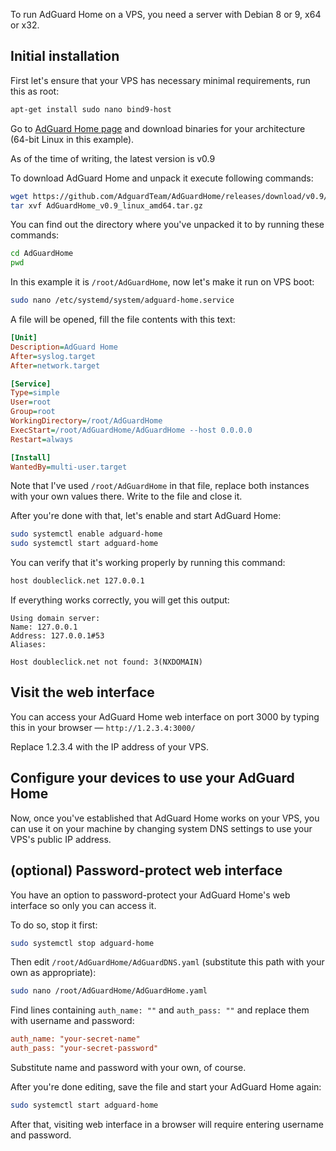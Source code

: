 To run AdGuard Home on a VPS, you need a server with Debian 8 or 9, x64 or x32.

## Initial installation

First let's ensure that your VPS has necessary minimal requirements, run this as root:
```bash
apt-get install sudo nano bind9-host
```

Go to [AdGuard Home page](https://github.com/AdguardTeam/AdGuardHome#installation) and download binaries for your architecture (64-bit Linux in this example).

As of the time of writing, the latest version is v0.9

To download AdGuard Home and unpack it execute following commands:
```bash
wget https://github.com/AdguardTeam/AdGuardHome/releases/download/v0.9/AdGuardHome_v0.9_linux_amd64.tar.gz
tar xvf AdGuardHome_v0.9_linux_amd64.tar.gz
```

You can find out the directory where you've unpacked it to by running these commands:
```bash
cd AdGuardHome
pwd
```

In this example it is `/root/AdGuardHome`, now let's make it run on VPS boot:
```bash
sudo nano /etc/systemd/system/adguard-home.service
```

A file will be opened, fill the file contents with this text:
```ini
[Unit]
Description=AdGuard Home
After=syslog.target
After=network.target

[Service]
Type=simple
User=root
Group=root
WorkingDirectory=/root/AdGuardHome
ExecStart=/root/AdGuardHome/AdGuardHome --host 0.0.0.0
Restart=always

[Install]
WantedBy=multi-user.target
```

Note that I've used `/root/AdGuardHome` in that file, replace both instances with your own values there. Write to the file and close it.

After you're done with that, let's enable and start AdGuard Home:
```bash
sudo systemctl enable adguard-home
sudo systemctl start adguard-home
```

You can verify that it's working properly by running this command:
```bash
host doubleclick.net 127.0.0.1
```

If everything works correctly, you will get this output:
```
Using domain server:
Name: 127.0.0.1
Address: 127.0.0.1#53
Aliases:

Host doubleclick.net not found: 3(NXDOMAIN)
```

## Visit the web interface
You can access your AdGuard Home web interface on port 3000 by typing this in your browser — `http://1.2.3.4:3000/`

Replace 1.2.3.4 with the IP address of your VPS.

## Configure your devices to use your AdGuard Home

Now, once you've established that AdGuard Home works on your VPS, you can use it on your machine by changing system DNS settings to use your VPS's public IP address.

## (optional) Password-protect web interface

You have an option to password-protect your AdGuard Home's web interface so only you can access it.

To do so, stop it first:
```bash
sudo systemctl stop adguard-home
```

Then edit `/root/AdGuardHome/AdGuardDNS.yaml` (substitute this path with your own as appropriate):
```bash
sudo nano /root/AdGuardHome/AdGuardHome.yaml
```

Find lines containing `auth_name: ""` and `auth_pass: ""` and replace them with username and password:
```ini
auth_name: "your-secret-name"
auth_pass: "your-secret-password"
```

Substitute name and password with your own, of course.

After you're done editing, save the file and start your AdGuard Home again:
```bash
sudo systemctl start adguard-home
```

After that, visiting web interface in a browser will require entering username and password.